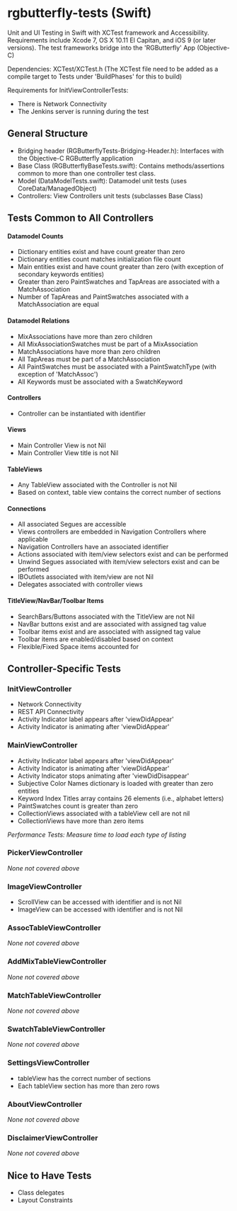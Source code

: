 # rgbutterfly-tests (Swift)
Unit and UI Testing in Swift with XCTest framework and Accessibility. Requirements include Xcode 7, OS X 10.11 El Capitan, and iOS 9 (or later versions). The test frameworks bridge into the 'RGButterfly' App (Objective-C)

Dependencies: XCTest/XCTest.h (The XCTest file need to be added as a compile target to Tests under 'BuildPhases' for this to build)

Requirements for InitViewControllerTests:
* There is Network Connectivity
* The Jenkins server is running during the test

## General Structure
* Bridging header (RGButterflyTests-Bridging-Header.h): Interfaces with the Objective-C RGButterfly application
* Base Class (RGButterflyBaseTests.swift): Contains methods/assertions common to more than one controller test class.
* Model (DataModelTests.swift): Datamodel unit tests (uses CoreData/ManagedObject)
* Controllers: View Controllers unit tests (subclasses Base Class)

## Tests Common to All Controllers

#### Datamodel Counts
* Dictionary entities exist and have count greater than zero
* Dictionary entities count matches initialization file count
* Main entities exist and have count greater than zero (with exception of secondary keywords entities)
* Greater than zero PaintSwatches and TapAreas are associated with a MatchAssociation
* Number of TapAreas and PaintSwatches associated with a MatchAssociation are equal

#### Datamodel Relations
* MixAssociations have more than zero children
* All MixAssociationSwatches must be part of a MixAssociation
* MatchAssociations have more than zero children
* All TapAreas must be part of a MatchAssociation
* All PaintSwatches must be associated with a PaintSwatchType (with exception of 'MatchAssoc')
* All Keywords must be associated with a SwatchKeyword 

#### Controllers
* Controller can be instantiated with identifier

#### Views
* Main Controller View is not Nil
* Main Controller View title is not Nil

#### TableViews
* Any TableView associated with the Controller is not Nil
* Based on context, table view contains the correct number of sections

#### Connections
* All associated Segues are accessible
* Views controllers are embedded in Navigation Controllers where applicable
* Navigation Controllers have an associated identifier
* Actions associated with item/view selectors exist and can be performed
* Unwind Segues associated with item/view selectors exist and can be performed
* IBOutlets associated with item/view are not Nil
* Delegates associated with controller views

#### TitleView/NavBar/Toolbar Items
* SearchBars/Buttons associated with the TitleView are not Nil
* NavBar buttons exist and are associated with assigned tag value
* Toolbar items exist and are associated with assigned tag value
* Toolbar items are enabled/disabled based on context
* Flexible/Fixed Space items accounted for

## Controller-Specific Tests

### InitViewController
* Network Connectivity
* REST API Connectivity
* Activity Indicator label appears after 'viewDidAppear'
* Activity Indicator is animating after 'viewDidAppear'

### MainViewController
* Activity Indicator label appears after 'viewDidAppear'
* Activity Indicator is animating after 'viewDidAppear'
* Activity Indicator stops animating after 'viewDidDisappear'
* Subjective Color Names dictionary is loaded with greater than zero entities
* Keyword Index Titles array contains 26 elements (i.e., alphabet letters)
* PaintSwatches count is greater than zero
* CollectionViews associated with a tableView cell are not nil
* CollectionViews have more than zero items

_Performance Tests: Measure time to load each type of listing_

### PickerViewController
_None not covered above_

### ImageViewController
* ScrollView can be accessed with identifier and is not Nil
* ImageView can be accessed with identifier and is not Nil

### AssocTableViewController
_None not covered above_

### AddMixTableViewController
_None not covered above_

### MatchTableViewController
_None not covered above_

### SwatchTableViewController
_None not covered above_

### SettingsViewController
* tableView has the correct number of sections
* Each tableView section has more than zero rows

### AboutViewController
_None not covered above_

### DisclaimerViewController
_None not covered above_

## Nice to Have Tests
* Class delegates
* Layout Constraints

